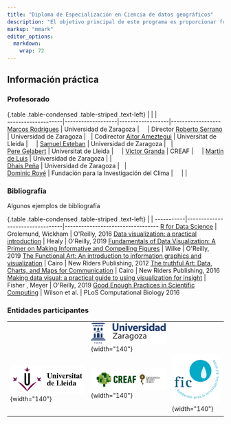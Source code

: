 ```yaml
---
title: "Diploma de Especialización en Ciencia de datos geográficos"
description: "El objetivo principal de este programa es proporcionar formación especializada en el manejo de grandes volúmenes de datos geográficos cuyo tamaño, complejidad y progresión en volumen, dificultan su gestión y análisis con herramientas convencionales. El uso de herramientas de programación de libre acceso facilita soluciones accesibles para el tratamiento de la información, siempre que se usen estrategias adecuadas y adaptadas al problema, siendo destrezas muy valiosas para el desempeño profesional."
markup: "mmark"
editor_options: 
  markdown: 
    wrap: 72
---
```


## Información práctica

### Profesorado


{.table .table-condensed .table-striped .text-left}
<span></span>       | <span></span>     | <span></span>    | <span></span>    
--------------------|-------------------|------------------|------------------
[Marcos Rodrigues](http://geografia.unizar.es/personal/marcos-rodrigues-mimbrero) | Universidad de Zaragoza        | <a href="mailto:rmarcos@unizar.es" title="email"><i class="fa fa-envelope"></i></a> &nbsp; <a href="https://github.com/rmarcosgit" title="GitHub"><i class="fa fa-github"></i></a> &nbsp; <a href="https://www.google.com/url?sa=t&source=web&rct=j&opi=89978449&url=https://twitter.com/krestatheklown" title="Twitter"><i class="fa fa-twitter"></i></a> | Director
[Roberto Serrano](http://geografia.unizar.es/personal/roberto-serrano-notivoli) | Universidad de Zaragoza | <a href="mailto:roberto.serrano@unizar.es" title="email"><i class="fa fa-envelope"></i></a> &nbsp; <a href="https://github.com/rsnotivol" title="GitHub"><i class="fa fa-github"></i></a> | Codirector
[Aitor Ameztegui](https://amezteguilab.wordpress.com/) | Universitat de Lleida | <a href="mailto:aitor.ameztegui@udl.cat" title="email"><i class="fa fa-envelope"></i></a> &nbsp; <a href="https://github.com/ameztegui" title="GitHub"><i class="fa fa-github"></i></a> &nbsp; <a href="https://x.com/multivac42" title="Twitter"><i class="fa fa-twitter"></i></a> |
[Samuel Esteban](http://geografia.unizar.es/personal/samuel-esteban-rodriguez) | Universidad de Zaragoza | <a href="mailto:mailto:sestebanr@unizar.es" title="email"><i class="fa fa-envelope"></i></a> &nbsp; <a href="" title="GitHub"><i class="fa fa-github"></i></a> |  
[Pere Gelabert](https://pjgelabert.netlify.app/) | Universitat de Lleida | <a href="mailto:perejoan.gelabert@udl.cat" title="email"><i class="fa fa-envelope"></i></a> &nbsp; <a href="https://github.com/scsibs" title="GitHub"><i class="fa fa-github"></i></a>  &nbsp; <a href="https://x.com/pere_gelabert?lang=es" title="Twitter"><i class="fa fa-twitter"></i></a> | 
[Víctor Granda](https://www.creaf.cat/es/sobre-nosotros/nuestra-gente/victor-granda-garcia) | CREAF |  <a href="mailto:v.granda@creaf.uab.cat" title="email"><i class="fa fa-envelope"></i></a> &nbsp; <a href="https://github.com/MalditoBarbudo" title="GitHub"><i class="fa fa-github"></i></a> &nbsp; <a href="https://x.com/malditobarbudo?lang=es" title="Twitter"><i class="fa fa-twitter"></i></a> | 
[Martín de Luis](http://geografia.unizar.es/personal/martin-de-luis-arrillaga) | Universidad de Zaragoza | <a href="mailto:mdla@unizar.es" title="email"><i class="fa fa-envelope"></i></a> |  
[Dhais Peña](http://geografia.unizar.es/personal/dhais-pena-angulo) | Universidad de Zaragoza | <a href="mailto:dpa@unizar.es" title="email"><i class="fa fa-envelope"></i></a>  &nbsp; <a href="https://x.com/dhaispa?lang=es" title="Twitter"><i class="fa fa-twitter"></i></a> |  
[Dominic Royé](https://www.linkedin.com/in/dominicroye) | Fundación para la Investigación del Clima | <a href="mailto:dominic.roye@ficlima.org" title="email"><i class="fa fa-envelope"></i></a> &nbsp; <a href="https://github.com/dominicroye" title="GitHub"><i class="fa fa-github"></i></a>&nbsp; <a href="https://x.com/dr_xeo?lang=es" title="Twitter"><i class="fa fa-twitter"></i></a> |   |
  

### Bibliografía

Algunos ejemplos de bibliografía

{.table .table-condensed .table-striped .text-left} \| \|
-----------\|---------------------------------\|----------------------------------
[R for Data Science](http://r4ds.had.co.nz/) \| Grolemund, Wickham \|
O'Reilly, 2016 [Data visualization: a practical
introduction](https://kieranhealy.org/publications/dataviz/) \| Healy \|
O'Reilly, 2019 [Fundamentals of Data Visualization: A Primer on Making
Informative and Compelling Figures](https://serialmentor.com/dataviz/)
\| Wilke \| O'Reilly, 2019 [The Functional Art: An introduction to
information graphics and
visualization](http://www.thefunctionalart.com/) \| Cairo \| New Riders
Publishing, 2012 [The truthful Art: Data, Charts, and Maps for
Communication](https://www.amazon.es/Truthful-Art-Data-Charts-Communication/dp/0321934075)
\| Cairo \| New Riders Publishing, 2016 [Making data visual: a practical
guide to using visualization for
insight](https://www.amazon.com/Making-Data-Visual-Practical-Visualization/dp/1491928468)
\| Fisher , Meyer \| O'Reilly, 2019 [Good Enough Practices in Scientific
Computing](https://journals.plos.org/ploscompbiol/article?id=10.1371/journal.pcbi.1005510)
\| Wilson et al. \| PLoS Computational Biology 2016

### Entidades participantes

|                          |                             |                                       |
|--------------------------|-----------------------------|---------------------------------------|
|                          | ![](images/logo_unizar.png){width="140"} |                                       |
| ![](images/logo_udl.png){width="140"} | ![](images/logo_CREAF.jpg){width="140"}  | ![](images/logo_fic.png){width="140"} |
|                          |                              |                                       |
